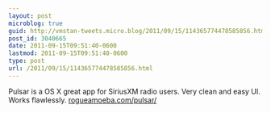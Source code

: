 ```yaml
---
layout: post
microblog: true
guid: http://vmstan-tweets.micro.blog/2011/09/15/114365774478585856.html
post_id: 3040665
date: 2011-09-15T09:51:40-0600
lastmod: 2011-09-15T09:51:40-0600
type: post
url: /2011/09/15/114365774478585856.html
---
```

Pulsar is a OS X great app for SiriusXM radio users. Very clean and easy UI. Works flawlessly. <a href="http://www.rogueamoeba.com/pulsar/">rogueamoeba.com/pulsar/</a>
